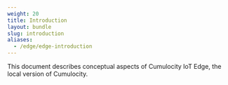 ```yaml
---
weight: 20
title: Introduction
layout: bundle
slug: introduction
aliases:
  - /edge/edge-introduction
---
```


This document describes conceptual aspects of Cumulocity IoT Edge, the local version of Cumulocity.